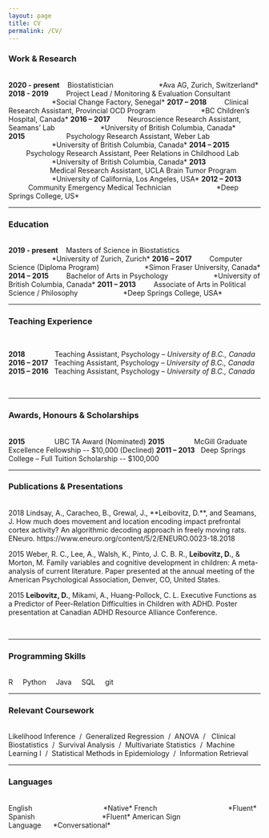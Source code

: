 ```yaml
---
layout: page
title: CV
permalink: /CV/
---
```




### Work & Research                 
<br>
<b>2020 - present</b>    Biostatistician  
                      *Ava AG, Zurich, Switzerland*   
<b>2018 - 2019</b>         Project Lead / Monitoring & Evaluation Consultant  
                      *Social Change Factory, Senegal*  
<b>2017 – 2018</b>         Clinical Research Assistant, Provincial OCD Program  
                      *BC Children’s Hospital, Canada*  
<b>2016 – 2017</b>         Neuroscience Research Assistant, Seamans’ Lab  
                      *University of British Columbia, Canada*  
<b>2015</b>                     Psychology Research Assistant, Weber Lab  
                      *University of British Columbia, Canada*  
<b>2014 – 2015</b>          Psychology Research Assistant, Peer Relations in Childhood Lab  
                      *University of British Columbia, Canada*  
<b>2013</b>	                     Medical Research Assistant, UCLA Brain Tumor Program  
                      *University of California, Los Angeles, USA*  
<b>2012 – 2013</b>	          Community Emergency Medical Technician  
                      *Deep Springs College, US*  


<br>

---

### Education                                                                     
<br>
<b>2019 - present</b>    Masters of Science in Biostatistics  
                      *University of Zurich, Zurich*  
<b>2016 – 2017</b>         Computer Science (Diploma Program)  
                      *Simon Fraser University, Canada*  
<b>2014 – 2015</b>         Bachelor of Arts in Psychology  
                      *University of British Columbia, Canada*  
<b>2011 – 2013</b>         Associate of Arts in Political Science / Philosophy  
                      *Deep Springs College, USA*  

<br>

---

### Teaching Experience                                                     
<br>

<b>2018</b>               Teaching Assistant, Psychology – *University of B.C., Canada*  
<b>2016 – 2017</b>   Teaching Assistant, Psychology – *University of B.C., Canada*  
<b>2015 – 2016</b>   Teaching Assistant, Psychology – *University of B.C., Canada*  

<br>

---

### Awards, Honours & Scholarships                                    
<br>
<b>2015</b>               UBC TA Award (Nominated)  
<b>2015</b>               McGill Graduate Excellence Fellowship -- $10,000 (Declined)  
<b>2011 – 2013</b>   Deep Springs College – Full Tuition Scholarship -- $100,000  

<br>

---

### Publications & Presentations                                         
<br>
2018 Lindsay, A., Caracheo, B., Grewal, J., **Leibovitz, D.**, and Seamans, J. How much does movement and location encoding impact prefrontal cortex activity? An algorithmic decoding approach in freely moving rats. ENeuro. https://www.eneuro.org/content/5/2/ENEURO.0023-18.2018

2015 Weber, R. C., Lee, A., Walsh, K., Pinto, J. C. B. R., **Leibovitz, D.**, & Morton, M. Family variables and cognitive development in children: A meta-analysis of current literature. Paper presented at the annual meeting of the American Psychological Association, Denver, CO, United States.

2015 **Leibovitz, D.**, Mikami, A., Huang-Pollock, C. L. Executive Functions as a Predictor of Peer-Relation Difficulties in Children with ADHD. Poster presentation at Canadian ADHD Resource Alliance Conference.

<br>

---

### Programming Skills                                                                            
<br>
R     Python     Java     SQL     git

<br>

---

### Relevant Coursework                                                     
<br>
Likelihood Inference  /  Generalized Regression  /  ANOVA  /   Clinical Biostatistics  /  Survival Analysis  /  Multivariate Statistics  /  Machine Learning I  /  Statistical Methods in Epidemiology  /  Information Retrieval

<br>

---

### Languages                                                                    
<br>
English                                    *Native*  
French                                    *Fluent*  
Spanish                                  *Fluent*  
American Sign Language      *Conversational*  



